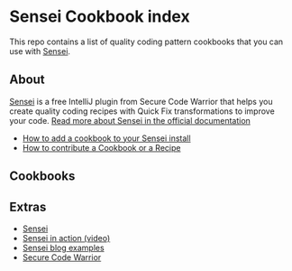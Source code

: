 # Sensei Cookbook index

This repo contains a list of quality coding pattern cookbooks that you can use with [Sensei](https://sensei-docs-beta.securecodewarrior.com).

## About

[Sensei](https://www.securecodewarrior.com/sensei) is a free IntelliJ plugin from Secure Code Warrior
that helps you create quality coding recipes with Quick Fix transformations to improve your code. [Read more about Sensei in the official documentation](https://sensei-docs-beta.securecodewarrior.com)

- [How to add a cookbook to your Sensei install](https://github.com/SecureCodeWarrior/public-cookbooks/wiki/How-to-add-a-cookbook)
- [How to contribute a Cookbook or a Recipe](https://github.com/SecureCodeWarrior/public-cookbooks/wiki/How-to-contribute-cookbooks)

## Cookbooks



## Extras
- [Sensei](https://www.securecodewarrior.com/sensei)
- [Sensei in action (video)](https://www.youtube.com/watch?v=mjXGliXJ7M8)
- [Sensei blog examples](https://github.com/SecureCodeWarrior/sensei-blog-examples)
- [Secure Code Warrior](https://www.securecodewarrior.com)
